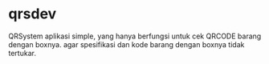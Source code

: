 # qrsdev
QRSystem
aplikasi simple, yang hanya berfungsi untuk cek QRCODE barang dengan boxnya.
agar spesifikasi dan kode barang dengan boxnya tidak tertukar.
